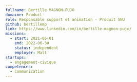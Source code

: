 ```yaml
---
fullname: Bertille MAGNON-PUJO
domaine: Produit
role: Responsable support et animation - Produit SNU
github: bertillemp
link: https://www.linkedin.com/in/bertille-magnon-pujo/
missions:
  - start: 2021-06-01
    end: 2022-06-30
    status: independent
    employer: Malt
startups:
  - engagement-civique
competences:
  - Communication
---
```


